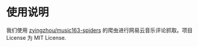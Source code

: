 # 使用说明
我们使用 [zyingzhou/music163-spiders](https://github.com/zyingzhou/music163-spiders) 的爬虫进行网易云音乐评论抓取。项目 License 为 MIT License.   